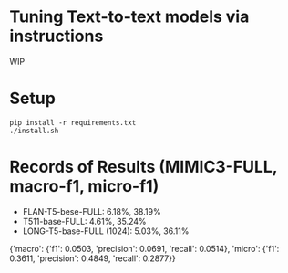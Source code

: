 # Tuning Text-to-text models via instructions
WIP

# Setup
```
pip install -r requirements.txt
./install.sh
```

# Records of Results (MIMIC3-FULL, macro-f1, micro-f1)
- FLAN-T5-bese-FULL: 6.18%, 38.19%
- T511-base-FULL: 4.61%, 35.24%
- LONG-T5-base-FULL (1024): 5.03%, 36.11%

{'macro': {'f1': 0.0503, 'precision': 0.0691, 'recall': 0.0514}, 'micro': {'f1': 0.3611, 'precision': 0.4849, 'recall': 0.2877}}
